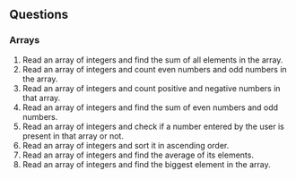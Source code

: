## Questions
### Arrays
1. Read an array of integers and find the sum of all elements in the array.
2. Read an array of integers and count even numbers and odd numbers in the array.
3. Read an array of integers and count positive and negative numbers in that array.
4. Read an array of integers and find the sum of even numbers and odd numbers.
5. Read an array of integers and check if a number entered by the user is present in that array or not.
6. Read an array of integers and sort it in ascending order.
7. Read an array of integers and find the average of its elements.
8. Read an array of integers and find the biggest element in the array.